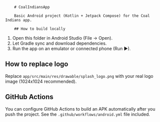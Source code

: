         # CoalIndiansApp

        Basic Android project (Kotlin + Jetpack Compose) for the Coal Indians app.

        ## How to build locally

1. Open this folder in Android Studio (File → Open).
2. Let Gradle sync and download dependencies.
3. Run the app on an emulator or connected phone (Run ▶).

## How to replace logo

Replace `app/src/main/res/drawable/splash_logo.png` with your real logo image (1024x1024 recommended).

## GitHub Actions

You can configure GitHub Actions to build an APK automatically after you push the project. See the `.github/workflows/android.yml` file included.
